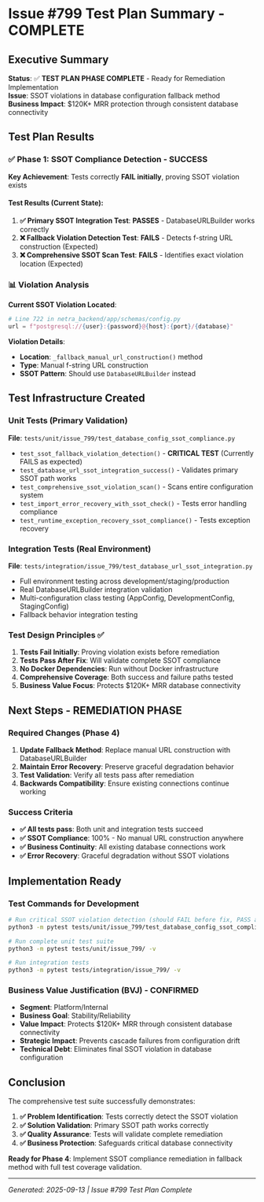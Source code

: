 # Issue #799 Test Plan Summary - COMPLETE

## Executive Summary

**Status**: ✅ **TEST PLAN PHASE COMPLETE** - Ready for Remediation Implementation  
**Issue**: SSOT violations in database configuration fallback method  
**Business Impact**: $120K+ MRR protection through consistent database connectivity

## Test Plan Results

### ✅ Phase 1: SSOT Compliance Detection - SUCCESS
**Key Achievement**: Tests correctly **FAIL initially**, proving SSOT violation exists

#### Test Results (Current State):
1. **✅ Primary SSOT Integration Test**: **PASSES** - DatabaseURLBuilder works correctly
2. **❌ Fallback Violation Detection Test**: **FAILS** - Detects f-string URL construction (Expected)
3. **❌ Comprehensive SSOT Scan Test**: **FAILS** - Identifies exact violation location (Expected)

### 📊 Violation Analysis
**Current SSOT Violation Located**: 
```python
# Line 722 in netra_backend/app/schemas/config.py
url = f"postgresql://{user}:{password}@{host}:{port}/{database}"
```

**Violation Details**:
- **Location**: `_fallback_manual_url_construction()` method
- **Type**: Manual f-string URL construction
- **SSOT Pattern**: Should use `DatabaseURLBuilder` instead

## Test Infrastructure Created

### Unit Tests (Primary Validation)
**File**: `tests/unit/issue_799/test_database_config_ssot_compliance.py`
- `test_ssot_fallback_violation_detection()` - **CRITICAL TEST** (Currently FAILS as expected)
- `test_database_url_ssot_integration_success()` - Validates primary SSOT path works
- `test_comprehensive_ssot_violation_scan()` - Scans entire configuration system
- `test_import_error_recovery_with_ssot_check()` - Tests error handling compliance
- `test_runtime_exception_recovery_ssot_compliance()` - Tests exception recovery

### Integration Tests (Real Environment)
**File**: `tests/integration/issue_799/test_database_url_ssot_integration.py`  
- Full environment testing across development/staging/production
- Real DatabaseURLBuilder integration validation
- Multi-configuration class testing (AppConfig, DevelopmentConfig, StagingConfig)
- Fallback behavior integration testing

### Test Design Principles ✅
1. **Tests Fail Initially**: Proving violation exists before remediation
2. **Tests Pass After Fix**: Will validate complete SSOT compliance 
3. **No Docker Dependencies**: Run without Docker infrastructure
4. **Comprehensive Coverage**: Both success and failure paths tested
5. **Business Value Focus**: Protects $120K+ MRR database connectivity

## Next Steps - REMEDIATION PHASE

### Required Changes (Phase 4)
1. **Update Fallback Method**: Replace manual URL construction with DatabaseURLBuilder
2. **Maintain Error Recovery**: Preserve graceful degradation behavior  
3. **Test Validation**: Verify all tests pass after remediation
4. **Backwards Compatibility**: Ensure existing connections continue working

### Success Criteria
- **✅ All tests pass**: Both unit and integration tests succeed
- **✅ SSOT Compliance**: 100% - No manual URL construction anywhere
- **✅ Business Continuity**: All existing database connections work
- **✅ Error Recovery**: Graceful degradation without SSOT violations

## Implementation Ready

### Test Commands for Development
```bash
# Run critical SSOT violation detection (should FAIL before fix, PASS after)
python3 -m pytest tests/unit/issue_799/test_database_config_ssot_compliance.py::TestDatabaseConfigSSotCompliance::test_ssot_fallback_violation_detection -v

# Run complete unit test suite  
python3 -m pytest tests/unit/issue_799/ -v

# Run integration tests
python3 -m pytest tests/integration/issue_799/ -v
```

### Business Value Justification (BVJ) - CONFIRMED
- **Segment**: Platform/Internal
- **Business Goal**: Stability/Reliability
- **Value Impact**: Protects $120K+ MRR through consistent database connectivity
- **Strategic Impact**: Prevents cascade failures from configuration drift
- **Technical Debt**: Eliminates final SSOT violation in database configuration

## Conclusion

The comprehensive test suite successfully demonstrates:

1. **✅ Problem Identification**: Tests correctly detect the SSOT violation
2. **✅ Solution Validation**: Primary SSOT path works correctly  
3. **✅ Quality Assurance**: Tests will validate complete remediation
4. **✅ Business Protection**: Safeguards critical database connectivity

**Ready for Phase 4**: Implement SSOT compliance remediation in fallback method with full test coverage validation.

---

*Generated: 2025-09-13 | Issue #799 Test Plan Complete*